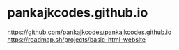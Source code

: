 ﻿# pankajkcodes.github.io
https://github.com/pankajkcodes/pankajkcodes.github.io
https://roadmap.sh/projects/basic-html-website

